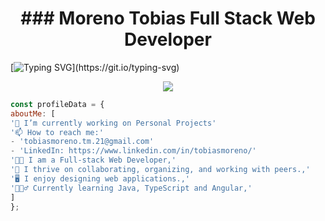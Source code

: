 <div>
<h1 align = "center"> 
### Moreno Tobias Full Stack Web Developer
</h1>
</div>
<!-- **TobiasMoreno/TobiasMoreno** is a ✨ _special_ ✨ repository because its `README.md` (this file) appears on your GitHub profile. -->

<!-- 01A3AB -->

[![Typing SVG](https://readme-typing-svg.demolab.com?font=Poppins&weight=500&size=34&pause=20000&color=FE7346&center=true&vCenter=true&width=1000&lines=What+I'm/'ve+been+working+with...)](https://git.io/typing-svg)

<div> 
  <p align="center">
    <a href="https://skillicons.dev">
      <img src="https://skillicons.dev/icons?i=angular,ts,js,html,css,bootstrap,jquery,postman,git,bash,md,githubactions,github,powershell,vscode,dotnet,java,cs" />
    </a>
  </p>
</div>

```js
const profileData = {
aboutMe: [
'🔭 I’m currently working on Personal Projects'
'📫 How to reach me:'
- 'tobiasmoreno.tm.21@gmail.com'
- 'LinkedIn: https://www.linkedin.com/in/tobiasmoreno/'
'👨‍💻 I am a Full-stack Web Developer,'
'🚀 I thrive on collaborating, organizing, and working with peers.,'
'🖥 I enjoy designing web applications.,'
'🙇🏻‍♂️ Currently learning Java, TypeScript and Angular,'
]
};
```
